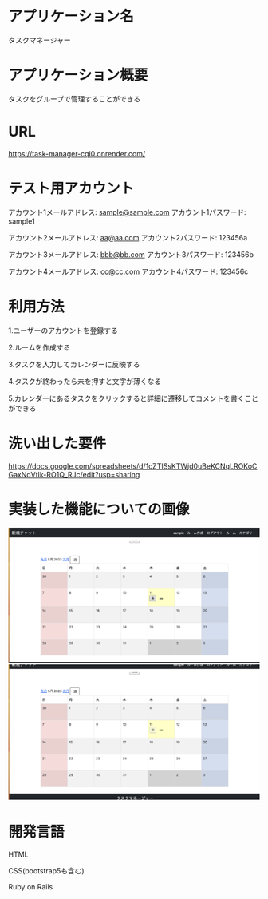 # アプリケーション名
タスクマネージャー

# アプリケーション概要
タスクをグループで管理することができる

# URL
https://task-manager-cqi0.onrender.com/

# テスト用アカウント
アカウント1メールアドレス: sample@sample.com
アカウント1パスワード: sample1

アカウント2メールアドレス: aa@aa.com
アカウント2パスワード: 123456a


アカウント3メールアドレス: bbb@bb.com
アカウント3パスワード: 123456b

アカウント4メールアドレス: cc@cc.com
アカウント4パスワード: 123456c



# 利用方法
1.ユーザーのアカウントを登録する

2.ルームを作成する

3.タスクを入力してカレンダーに反映する

4.タスクが終わったら未を押すと文字が薄くなる

5.カレンダーにあるタスクをクリックすると詳細に遷移してコメントを書くことができる

# 洗い出した要件
https://docs.google.com/spreadsheets/d/1cZTISsKTWjd0uBeKCNqLROKoCGaxNdVtIk-RO1Q_RJc/edit?usp=sharing

# 実装した機能についての画像
![完了前](/pixel/完了前.png)
![完了後](/pixel/完了後.png)

# 開発言語
HTML

CSS(bootstrap5も含む)

Ruby on Rails
